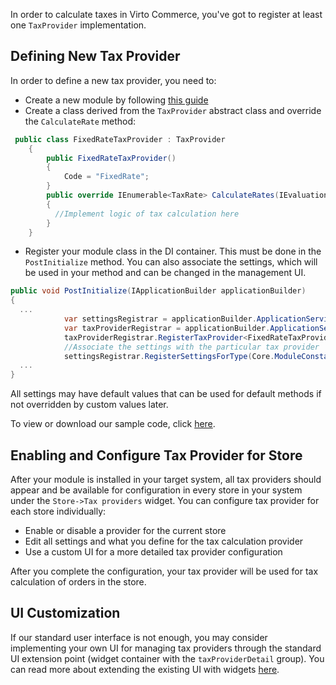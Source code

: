 In order to calculate taxes in Virto Commerce, you've got to register at least one `TaxProvider` implementation.

## Defining New Tax Provider

In order to define a new tax provider, you need to:

+ Create a new module by following [this guide](docs/v2.0/dev_docs/tutorials/creating-custom-module.md)
+ Create a class derived from the `TaxProvider` abstract class and override the `CalculateRate` method:

```C#
 public class FixedRateTaxProvider : TaxProvider
    {
        public FixedRateTaxProvider()
        {
            Code = "FixedRate";
        }
        public override IEnumerable<TaxRate> CalculateRates(IEvaluationContext context)
        {
          //Implement logic of tax calculation here
        }
    }

```

+ Register your module class in the DI container. This must be done in the `PostInitialize` method. You can also associate the settings, which will be used in your method and can be changed in the management UI.

```C#
public void PostInitialize(IApplicationBuilder applicationBuilder)
{
  ...
            var settingsRegistrar = applicationBuilder.ApplicationServices.GetRequiredService<ISettingsRegistrar>();
            var taxProviderRegistrar = applicationBuilder.ApplicationServices.GetRequiredService<ITaxProviderRegistrar>();
            taxProviderRegistrar.RegisterTaxProvider<FixedRateTaxProvider>();
            //Associate the settings with the particular tax provider
            settingsRegistrar.RegisterSettingsForType(Core.ModuleConstants.Settings.FixedTaxProviderSettings.AllSettings, typeof(FixedRateTaxProvider).Name);
  ...
}
```

All settings may have default values that can be used for default methods if not overridden by custom values later.

To view or download our sample code, click [here](https://github.com/VirtoCommerce/vc-module-tax/blob/master/src/VirtoCommerce.TaxModule.Data/Provider/FixedRateTaxProvider.cs).

## Enabling and Configure Tax Provider for Store

After your module is installed in your target system, all tax providers should appear and be available for configuration in every store in your system under the `Store->Tax providers` widget. You can configure tax provider for each store individually:

+ Enable or disable a provider for the current store
+ Edit all settings and what you define for the tax calculation provider
+ Use a custom UI for a more detailed tax provider configuration

After you complete the configuration, your tax provider will be used for tax calculation of orders in the store.

## UI Customization

If our standard user interface is not enough, you may consider implementing your own UI for managing tax providers through the standard UI extension point (widget container with the `taxProviderDetail` group). You can read more about extending the existing UI with widgets [here](widgets.md).
